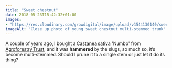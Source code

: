 ```yaml
---
title: "Sweet chestnut"
date: 2018-05-23T15:42:32+01:00
images: 
- "https://res.cloudinary.com/growdigital/image/upload/v1544130140/sweet-chestnut-41579672144.jpg"
imageAlt: "Close up photo of young sweet chestnut multi-stemmed trunk"
---
```


A couple of years ago, I bought a [Castanea sativa](https://www.pfaf.org/user/Plant.aspx?LatinName=Castanea+sativa) 'Numbo' from [Agroforestry Trust](https://www.agroforestry.co.uk/), and it was **hammered** by the slugs, so much so, it’s become multi-stemmed. Should I prune it to a single stem or just let it do its thing?
